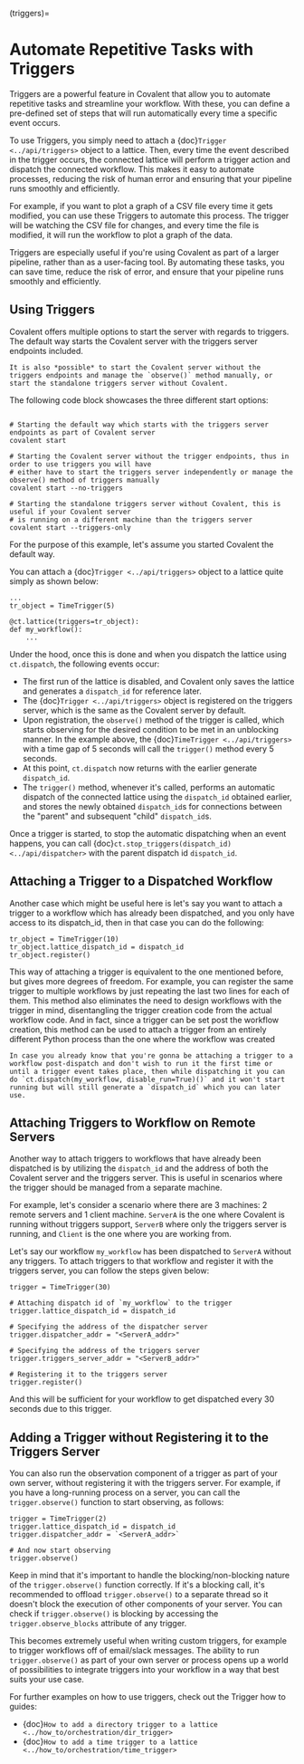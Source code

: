 (triggers)=

# Automate Repetitive Tasks with Triggers

Triggers are a powerful feature in Covalent that allow you to automate repetitive tasks and streamline your workflow. With these, you can define a pre-defined set of steps that will run automatically every time a specific event occurs.

To use Triggers, you simply need to attach a {doc}`Trigger <../api/triggers>` object to a lattice. Then, every time the event described in the trigger occurs, the connected lattice will perform a trigger action and dispatch the connected workflow. This makes it easy to automate processes, reducing the risk of human error and ensuring that your pipeline runs smoothly and efficiently.

For example, if you want to plot a graph of a CSV file every time it gets modified, you can use these Triggers to automate this process. The trigger will be watching the CSV file for changes, and every time the file is modified, it will run the workflow to plot a graph of the data.

Triggers are especially useful if you're using Covalent as part of a larger pipeline, rather than as a user-facing tool. By automating these tasks, you can save time, reduce the risk of error, and ensure that your pipeline runs smoothly and efficiently.




## Using Triggers

Covalent offers multiple options to start the server with regards to triggers. The default way starts the Covalent server with the triggers server endpoints included.

```{note}
It is also *possible* to start the Covalent server without the triggers endpoints and manage the `observe()` method manually, or start the standalone triggers server without Covalent.
```

The following code block showcases the three different start options:

```{code-block} bash

# Starting the default way which starts with the triggers server endpoints as part of Covalent server
covalent start

# Starting the Covalent server without the trigger endpoints, thus in order to use triggers you will have
# either have to start the triggers server independently or manage the observe() method of triggers manually
covalent start --no-triggers

# Starting the standalone triggers server without Covalent, this is useful if your Covalent server
# is running on a different machine than the triggers server
covalent start --triggers-only
```

For the purpose of this example, let's assume you started Covalent the default way.

You can attach a {doc}`Trigger <../api/triggers>` object to a lattice quite simply as shown below:

```{code-block} python
...
tr_object = TimeTrigger(5)

@ct.lattice(triggers=tr_object):
def my_workflow():
    ...
```

Under the hood, once this is done and when you dispatch the lattice using `ct.dispatch`, the following events occur:

- The first run of the lattice is disabled, and Covalent only saves the lattice and generates a `dispatch_id` for reference later.
- The {doc}`Trigger <../api/triggers>` object is registered on the triggers server, which is the same as the Covalent server by default.
- Upon registration, the `observe()` method of the trigger is called, which starts observing for the desired condition to be met in an unblocking manner. In the example above, the {doc}`TimeTrigger <../api/triggers>` with a time gap of 5 seconds will call the `trigger()` method every 5 seconds.
- At this point, `ct.dispatch` now returns with the earlier generate `dispatch_id`.
- The `trigger()` method, whenever it's called, performs an automatic dispatch of the connected lattice using the `dispatch_id` obtained earlier, and stores the newly obtained `dispatch_id`s for connections between the "parent" and subsequent "child" `dispatch_id`s.

Once a trigger is started, to stop the automatic dispatching when an event happens, you can call {doc}`ct.stop_triggers(dispatch_id) <../api/dispatcher>` with the parent dispatch id `dispatch_id`.


## Attaching a Trigger to a Dispatched Workflow

Another case which might be useful here is let's say you want to attach a trigger to a workflow which has already been dispatched, and you only have access to its dispatch_id, then in that case you can do the following:

```{code-block} python
tr_object = TimeTrigger(10)
tr_object.lattice_dispatch_id = dispatch_id
tr_object.register()
```

This way of attaching a trigger is equivalent to the one mentioned before, but gives more degrees of freedom. For example, you can register the same trigger to multiple workflows by just repeating the last two lines for each of them. This method also eliminates the need to design workflows with the trigger in mind, disentangling the trigger creation code from the actual workflow code. And in fact, since a trigger can be set post the workflow creation, this method can be used to attach a trigger from an entirely different Python process than the one where the workflow was created

```{note}
In case you already know that you're gonna be attaching a trigger to a workflow post-dispatch and don't wish to run it the first time or until a trigger event takes place, then while dispatching it you can do `ct.dispatch(my_workflow, disable_run=True)()` and it won't start running but will still generate a `dispatch_id` which you can later use.
```


## Attaching Triggers to Workflow on Remote Servers

Another way to attach triggers to workflows that have already been dispatched is by utilizing the `dispatch_id` and the address of both the Covalent server and the triggers server. This is useful in scenarios where the trigger should be managed from a separate machine.

For example, let's consider a scenario where there are 3 machines: 2 remote servers and 1 client machine. `ServerA` is the one where Covalent is running without triggers support, `ServerB` where only the triggers server is running, and `Client` is the one where you are working from.

Let's say our workflow `my_workflow` has been dispatched to `ServerA` without any triggers. To attach triggers to that workflow and register it with the triggers server, you can follow the steps given below:

```{code-block} python
trigger = TimeTrigger(30)

# Attaching dispatch id of `my_workflow` to the trigger
trigger.lattice_dispatch_id = dispatch_id

# Specifying the address of the dispatcher server
trigger.dispatcher_addr = "<ServerA_addr>"

# Specifying the address of the triggers server
trigger.triggers_server_addr = "<ServerB_addr>"

# Registering it to the triggers server
trigger.register()
```

And this will be sufficient for your workflow to get dispatched every 30 seconds due to this trigger.


## Adding a Trigger without Registering it to the Triggers Server

You can also run the observation component of a trigger as part of your own server, without registering it with the triggers server. For example, if you have a long-running process on a server, you can call the `trigger.observe()` function to start observing, as follows:

```{code-block} python
trigger = TimeTrigger(2)
trigger.lattice_dispatch_id = dispatch_id
trigger.dispatcher_addr = `<ServerA_addr>`

# And now start observing
trigger.observe()
```

Keep in mind that it's important to handle the blocking/non-blocking nature of the `trigger.observe()` function correctly. If it's a blocking call, it's recommended to offload `trigger.observe()` to a separate thread so it doesn't block the execution of other components of your server. You can check if `trigger.observe()` is blocking by accessing the `trigger.observe_blocks` attribute of any trigger.

This becomes extremely useful when writing custom triggers, for example to trigger workflows off of email/slack messages. The ability to run `trigger.observe()` as part of your own server or process opens up a world of possibilities to integrate triggers into your workflow in a way that best suits your use case.


For further examples on how to use triggers, check out the Trigger how to guides:
- {doc}`How to add a directory trigger to a lattice <../how_to/orchestration/dir_trigger>`
- {doc}`How to add a time trigger to a lattice <../how_to/orchestration/time_trigger>`
